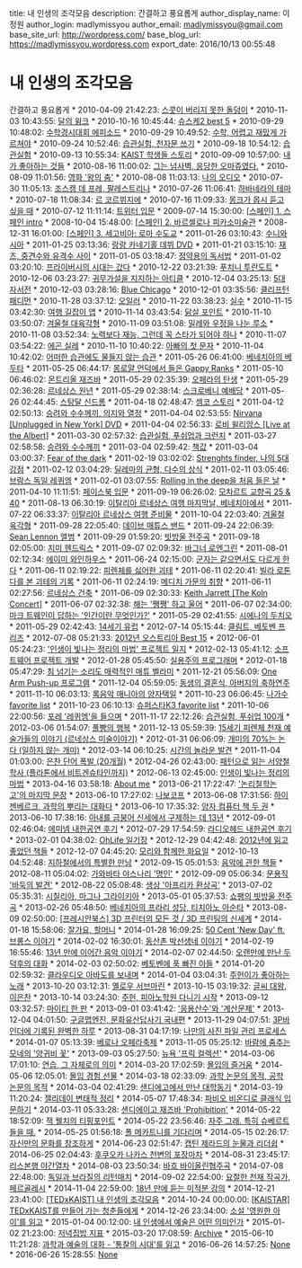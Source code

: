 title: 내 인생의 조각모음
description: 간결하고 풍요롭게
author_display_name: 이정원
author_login: madlymissyou
author_email: madlymissyou@gmail.com
base_site_url: http://wordpress.com/
base_blog_url: https://madlymissyou.wordpress.com
export_date: 2016/10/13 00:55:48

# 내 인생의 조각모음

간결하고 풍요롭게 * 2010-04-09 21:42:23: [스콧이 버리지 못한 돌덩이](https://madlymissyou.wordpress.com/2010/04/09/scott/) * 2010-11-03 10:43:55: [달의 윙크](https://madlymissyou.wordpress.com/2010/11/03/%eb%8b%ac%ec%9d%98-%ec%9c%99%ed%81%ac/) * 2010-10-16 10:45:44: [슈스케2 best 5](https://madlymissyou.wordpress.com/2010/10/16/%ec%8a%88%ec%8a%a4%ec%bc%802-best-5/) * 2010-09-29 10:48:02: [수학경시대회 에피소드](https://madlymissyou.wordpress.com/2010/09/29/%ec%88%98%ed%95%99%ea%b2%bd%ec%8b%9c%eb%8c%80%ed%9a%8c-%ec%97%90%ed%94%bc%ec%86%8c%eb%93%9c/) * 2010-09-29 10:49:52: [수학, 어렵고 재밌게 가르쳐야](https://madlymissyou.wordpress.com/2010/09/29/%ec%88%98%ed%95%99-%ec%96%b4%eb%a0%b5%ea%b3%a0-%ec%9e%ac%eb%b0%8c%ea%b2%8c-%ea%b0%80%eb%a5%b4%ec%b3%90%ec%95%bc/) * 2010-09-24 10:52:46: [습관실험, 천자문 쓰기](https://madlymissyou.wordpress.com/2010/09/24/%ec%8a%b5%ea%b4%80%ec%8b%a4%ed%97%98-%ec%b2%9c%ec%9e%90%eb%ac%b8-%ec%93%b0%ea%b8%b0/) * 2010-09-18 10:54:12: [습관실험](https://madlymissyou.wordpress.com/2010/09/18/%ec%8a%b5%ea%b4%80%ec%8b%a4%ed%97%98/) * 2010-09-13 10:55:34: [KAIST 학생들 스토리](https://madlymissyou.wordpress.com/2010/09/13/kaist-%ed%95%99%ec%83%9d%eb%93%a4-%ec%8a%a4%ed%86%a0%eb%a6%ac/) * 2010-09-09 10:57:00: [내가 좋아하는 것들](https://madlymissyou.wordpress.com/2010/09/09/%eb%82%b4%ea%b0%80-%ec%a2%8b%ec%95%84%ed%95%98%eb%8a%94-%ea%b2%83%eb%93%a4/) * 2010-08-16 11:00:02: [그는 넘사벽, 응당한 오마쥬였다.](https://madlymissyou.wordpress.com/2010/08/16/%ea%b7%b8%eb%8a%94-%eb%84%98%ec%82%ac%eb%b2%bd-%ec%9d%91%eb%8b%b9%ed%95%9c-%ec%98%a4%eb%a7%88%ec%a5%ac%ec%98%80%eb%8b%a4/) * 2010-08-09 11:01:56: [영화 '왕의 춤'](https://madlymissyou.wordpress.com/2010/08/09/%ec%98%81%ed%99%94-%ec%99%95%ec%9d%98-%ec%b6%a4/) * 2010-08-08 11:03:13: [나의 오디오](https://madlymissyou.wordpress.com/2010/08/08/%eb%82%98%ec%9d%98-%ec%98%a4%eb%94%94%ec%98%a4/) * 2010-07-30 11:05:13: [조스캥 데 프레, 팔레스트리나](https://madlymissyou.wordpress.com/2010/07/30/%ec%a1%b0%ec%8a%a4%ec%ba%a5-%eb%8d%b0-%ed%94%84%eb%a0%88-%ed%8c%94%eb%a0%88%ec%8a%a4%ed%8a%b8%eb%a6%ac%eb%82%98/) * 2010-07-26 11:06:41: [하바네라의 테마](https://madlymissyou.wordpress.com/2010/07/26/%ed%95%98%eb%b0%94%eb%84%a4%eb%9d%bc%ec%9d%98-%ed%85%8c%eb%a7%88/) * 2010-07-18 11:08:34: [르 코르뷔지에](https://madlymissyou.wordpress.com/2010/07/18/%eb%a5%b4-%ec%bd%94%eb%a5%b4%eb%b7%94%ec%a7%80%ec%97%90/) * 2010-07-16 11:09:33: [몽크가 몹시 듣고 싶을 때](https://madlymissyou.wordpress.com/2010/07/16/%eb%aa%bd%ed%81%ac%ea%b0%80-%eb%aa%b9%ec%8b%9c-%eb%93%a3%ea%b3%a0-%ec%8b%b6%ec%9d%84-%eb%95%8c/) * 2010-07-12 11:11:14: [트위터 입문](https://madlymissyou.wordpress.com/2010/07/12/%ed%8a%b8%ec%9c%84%ed%84%b0-%ec%9e%85%eb%ac%b8/) * 2009-07-14 15:30:00: [[스페인] 1. 스페인 intro](https://madlymissyou.wordpress.com/2009/07/14/%ec%8a%a4%ed%8e%98%ec%9d%b8-1-%ec%8a%a4%ed%8e%98%ec%9d%b8-intro/) * 2008-10-04 15:48:00: [[스페인] 2. 바르셀로나 피카소미술관](https://madlymissyou.wordpress.com/2008/10/04/%ec%8a%a4%ed%8e%98%ec%9d%b8-2-%eb%b0%94%eb%a5%b4%ec%85%80%eb%a1%9c%eb%82%98-%ed%94%bc%ec%b9%b4%ec%86%8c%eb%af%b8%ec%88%a0%ea%b4%80/) * 2008-12-31 16:01:00: [[스페인] 3. 세고비아: 로마 수도교](https://madlymissyou.wordpress.com/2008/12/31/990/) * 2011-01-26 03:10:43: [수니와 시아](https://madlymissyou.wordpress.com/2011/01/26/%ec%88%98%eb%8b%88%ec%99%80-%ec%8b%9c%ec%95%84/) * 2011-01-25 03:13:36: [랑랑 카네기홀 데뷔 DVD](https://madlymissyou.wordpress.com/2011/01/25/%eb%9e%91%eb%9e%91-%ec%b9%b4%eb%84%a4%ea%b8%b0%ed%99%80-%eb%8d%b0%eb%b7%94-dvd/) * 2011-01-21 03:15:10: [재즈, 중견수와 유격수 사이](https://madlymissyou.wordpress.com/2011/01/21/%ec%9e%ac%ec%a6%88-%ec%a4%91%ea%b2%ac%ec%88%98%ec%99%80-%ec%9c%a0%ea%b2%a9%ec%88%98-%ec%82%ac%ec%9d%b4/) * 2011-01-05 03:18:47: [정약용의 독서법](https://madlymissyou.wordpress.com/2011/01/05/%ec%a0%95%ec%95%bd%ec%9a%a9%ec%9d%98-%eb%8f%85%ec%84%9c%eb%b2%95/) * 2011-01-02 03:20:10: [프라이버시의 시대는 갔다](https://madlymissyou.wordpress.com/2011/01/02/%ed%94%84%eb%9d%bc%ec%9d%b4%eb%b2%84%ec%8b%9c%ec%9d%98-%ec%8b%9c%eb%8c%80%eb%8a%94-%ea%b0%94%eb%8b%a4/) * 2010-12-22 03:21:39: [푸치니 투란도트](https://madlymissyou.wordpress.com/2010/12/22/%ed%91%b8%ec%b9%98%eb%8b%88-%ed%88%ac%eb%9e%80%eb%8f%84%ed%8a%b8/) * 2010-12-06 03:23:27: [귀무가설을 지지하는 아티클](https://madlymissyou.wordpress.com/2010/12/06/%ea%b7%80%eb%ac%b4%ea%b0%80%ec%84%a4%ec%9d%84-%ec%a7%80%ec%a7%80%ed%95%98%eb%8a%94-%ec%95%84%ed%8b%b0%ed%81%b4/) * 2010-12-04 03:25:13: [5대 자서전](https://madlymissyou.wordpress.com/2010/12/04/609/) * 2010-12-03 03:28:16: [Blue Chicago](https://madlymissyou.wordpress.com/2010/12/03/blue-chicago/) * 2010-12-01 03:35:56: [클리프턴 패디먼](https://madlymissyou.wordpress.com/2010/12/01/%ed%81%b4%eb%a6%ac%ed%94%84%ed%84%b4-%ed%8c%a8%eb%94%94%eb%a8%bc/) * 2010-11-28 03:37:12: [오일러](https://madlymissyou.wordpress.com/2010/11/28/%ec%98%a4%ec%9d%bc%eb%9f%ac/) * 2010-11-22 03:38:23: [실수](https://madlymissyou.wordpress.com/2010/11/22/%ec%8b%a4%ec%88%98/) * 2010-11-15 03:42:30: [여행 길잡이 앱](https://madlymissyou.wordpress.com/2010/11/15/%ec%97%ac%ed%96%89-%ea%b8%b8%ec%9e%a1%ec%9d%b4-%ec%95%b1/) * 2010-11-14 03:43:54: [닭살 포인트](https://madlymissyou.wordpress.com/2010/11/14/%eb%8b%ad%ec%82%b4-%ed%8f%ac%ec%9d%b8%ed%8a%b8/) * 2010-11-10 03:50:07: [겨울철 대육각형](https://madlymissyou.wordpress.com/2010/11/10/%ea%b2%a8%ec%9a%b8%ec%b2%a0-%eb%8c%80%ec%9c%a1%ea%b0%81%ed%98%95/) * 2010-11-09 03:51:08: [밀레와 우정을 나눈 루소](https://madlymissyou.wordpress.com/2010/11/09/%eb%b0%80%eb%a0%88%ec%99%80-%ec%9a%b0%ec%a0%95%ec%9d%84-%eb%82%98%eb%88%88-%eb%a3%a8%ec%86%8c/) * 2010-11-08 03:52:34: [노력보다 재능, 그런데 꼭 스타가 되어야 하나](https://madlymissyou.wordpress.com/2010/11/08/%eb%85%b8%eb%a0%a5%eb%b3%b4%eb%8b%a4-%ec%9e%ac%eb%8a%a5-%ea%b7%b8%eb%9f%b0%eb%8d%b0-%ea%bc%ad-%ec%8a%a4%ed%83%80%ea%b0%80-%eb%90%98%ec%96%b4%ec%95%bc-%ed%95%98%eb%82%98/) * 2010-11-07 03:54:22: [에곤 실레](https://madlymissyou.wordpress.com/2010/11/07/%ec%97%90%ea%b3%a4-%ec%8b%a4%eb%a0%88/) * 2010-11-10 10:40:22: [아빠의 첫 문자](https://madlymissyou.wordpress.com/2010/11/10/%ec%95%84%eb%b9%a0%ec%9d%98-%ec%b2%ab-%eb%ac%b8%ec%9e%90/) * 2010-11-04 10:42:02: [어떠한 습관에도 물들지 않는 습관](https://madlymissyou.wordpress.com/2010/11/04/habit/) * 2011-05-26 06:41:00: [베네치아의 베두타](https://madlymissyou.wordpress.com/2011/05/26/%eb%b2%a0%eb%84%a4%ec%b9%98%ec%95%84%ec%9d%98-%eb%b2%a0%eb%91%90%ed%83%80/) * 2011-05-25 06:44:17: [몽로얄 언덕에서 들은 Gappy Ranks](https://madlymissyou.wordpress.com/2011/05/25/%eb%aa%bd%eb%a1%9c%ec%96%84-%ec%96%b8%eb%8d%95%ec%97%90%ec%84%9c-%eb%93%a4%ec%9d%80-gappy-ranks/) * 2011-05-10 06:46:02: [몬트리올 재즈바](https://madlymissyou.wordpress.com/2011/05/10/%eb%aa%ac%ed%8a%b8%eb%a6%ac%ec%98%ac-%ec%9e%ac%ec%a6%88%eb%b0%94/) * 2011-05-29 02:35:39: [오페라의 탄생](https://madlymissyou.wordpress.com/2011/05/29/%ec%98%a4%ed%8e%98%eb%9d%bc%ec%9d%98-%ed%83%84%ec%83%9d/) * 2011-05-29 02:36:28: [르네상스 원년](https://madlymissyou.wordpress.com/2011/05/29/%eb%a5%b4%eb%84%a4%ec%83%81%ec%8a%a4-%ec%9b%90%eb%85%84/) * 2011-05-29 02:38:14: [스크로베니 예배당](https://madlymissyou.wordpress.com/2011/05/29/%ec%8a%a4%ed%81%ac%eb%a1%9c%eb%b2%a0%eb%8b%88-%ec%98%88%eb%b0%b0%eb%8b%b9/) * 2011-05-26 02:44:45: [스탕달 신드롬](https://madlymissyou.wordpress.com/2011/05/26/%ec%8a%a4%ed%83%95%eb%8b%ac-%ec%8b%a0%eb%93%9c%eb%a1%ac/) * 2011-04-18 02:48:47: [셈코 스토리](https://madlymissyou.wordpress.com/2011/04/18/%ec%85%88%ec%bd%94-%ec%8a%a4%ed%86%a0%eb%a6%ac/) * 2011-04-12 02:50:13: [승려와 수수께끼, 의지와 열정](https://madlymissyou.wordpress.com/2011/04/12/%ec%8a%b9%eb%a0%a4%ec%99%80-%ec%88%98%ec%88%98%ea%bb%98%eb%81%bc-%ec%9d%98%ec%a7%80%ec%99%80-%ec%97%b4%ec%a0%95/) * 2011-04-04 02:53:55: [Nirvana [Unplugged in New York] DVD](https://madlymissyou.wordpress.com/2011/04/04/nirvana-unplugged-in-new-york-dvd/) * 2011-04-04 02:56:33: [로비 윌리암스 [Live at the Albert]](https://madlymissyou.wordpress.com/2011/04/04/%eb%a1%9c%eb%b9%84-%ec%9c%8c%eb%a6%ac%ec%95%94%ec%8a%a4-live-at-the-albert/) * 2011-03-30 02:57:32: [습관실험, 푸쉬업과 크런치](https://madlymissyou.wordpress.com/2011/03/30/%ec%8a%b5%ea%b4%80%ec%8b%a4%ed%97%98-%ed%91%b8%ec%89%ac%ec%97%85%ea%b3%bc-%ed%81%ac%eb%9f%b0%ec%b9%98/) * 2011-03-27 02:58:58: [승려와 수수께끼](https://madlymissyou.wordpress.com/2011/03/27/%ec%8a%b9%eb%a0%a4%ec%99%80-%ec%88%98%ec%88%98%ea%bb%98%eb%81%bc/) * 2011-03-04 02:59:42: [책값](https://madlymissyou.wordpress.com/2011/03/04/%ec%b1%85%ea%b0%92/) * 2011-03-04 03:00:37: [Fear of the dark](https://madlymissyou.wordpress.com/2011/03/04/fear-of-the-dark/) * 2011-02-19 03:02:02: [Strenghts finder, 나의 5대 강점](https://madlymissyou.wordpress.com/2011/02/19/strenghts-finder-%eb%82%98%ec%9d%98-5%eb%8c%80-%ea%b0%95%ec%a0%90/) * 2011-02-12 03:04:29: [딜레마의 균형, 다수의 상식](https://madlymissyou.wordpress.com/2011/02/12/%eb%94%9c%eb%a0%88%eb%a7%88%ec%9d%98-%ea%b7%a0%ed%98%95-%eb%8b%a4%ec%88%98%ec%9d%98-%ec%83%81%ec%8b%9d/) * 2011-02-11 03:05:46: [브람스 독일 레퀴엠](https://madlymissyou.wordpress.com/2011/02/11/590/) * 2011-02-01 03:07:55: [Rolling in the deep을 처음 들은 날](https://madlymissyou.wordpress.com/2011/02/01/rolling-in-the-deep%ec%9d%84-%ec%b2%98%ec%9d%8c-%eb%93%a4%ec%9d%80-%eb%82%a0/) * 2011-04-10 11:11:51: [페이스북 입문](https://madlymissyou.wordpress.com/2011/04/10/%ed%8e%98%ec%9d%b4%ec%8a%a4%eb%b6%81-%ec%9e%85%eb%ac%b8/) * 2011-09-19 06:26:02: [모차르트 교향곡 25 & 40](https://madlymissyou.wordpress.com/2011/09/19/%eb%aa%a8%ec%b0%a8%eb%a5%b4%ed%8a%b8-%ea%b5%90%ed%96%a5%ea%b3%a1-25-40/) * 2011-08-13 06:30:19: [이탈리아 르네상스 여행 마지막날, 베네치아에서](https://madlymissyou.wordpress.com/2011/08/13/%ec%9d%b4%ed%83%88%eb%a6%ac%ec%95%84-%eb%a5%b4%eb%84%a4%ec%83%81%ec%8a%a4-%ec%97%ac%ed%96%89-%eb%a7%88%ec%a7%80%eb%a7%89%eb%82%a0-%eb%b2%a0%eb%84%a4%ec%b9%98%ec%95%84%ec%97%90%ec%84%9c/) * 2011-07-22 06:33:37: [이탈리아 르네상스 여행 준비물](https://madlymissyou.wordpress.com/2011/07/22/%ec%9d%b4%ed%83%88%eb%a6%ac%ec%95%84-%eb%a5%b4%eb%84%a4%ec%83%81%ec%8a%a4-%ec%97%ac%ed%96%89-%ec%a4%80%eb%b9%84%eb%ac%bc/) * 2011-10-04 22:03:40: [겨울철 육각형](https://madlymissyou.wordpress.com/2011/10/04/%ea%b2%a8%ec%9a%b8%ec%b2%a0-%ec%9c%a1%ea%b0%81%ed%98%95/) * 2011-09-28 22:05:40: [데이브 매튜스 밴드](https://madlymissyou.wordpress.com/2011/09/28/%eb%8d%b0%ec%9d%b4%eb%b8%8c-%eb%a7%a4%ed%8a%9c%ec%8a%a4-%eb%b0%b4%eb%93%9c/) * 2011-09-24 22:06:39: [Sean Lennon 앨범](https://madlymissyou.wordpress.com/2011/09/24/sean-lennon-%ec%95%a8%eb%b2%94/) * 2011-09-29 01:59:20: [빗방울 전주곡](https://madlymissyou.wordpress.com/2011/09/29/%eb%b9%97%eb%b0%a9%ec%9a%b8-%ec%a0%84%ec%a3%bc%ea%b3%a1/) * 2011-09-18 02:05:00: [지미 헨드릭스](https://madlymissyou.wordpress.com/2011/09/18/3j/) * 2011-09-07 02:09:32: [바그너 로엔그린](https://madlymissyou.wordpress.com/2011/09/07/%eb%b0%94%ea%b7%b8%eb%84%88-%eb%a1%9c%ec%97%94%ea%b7%b8%eb%a6%b0/) * 2011-08-01 02:12:34: [에이미 와인하우스](https://madlymissyou.wordpress.com/2011/08/01/%ec%97%90%ec%9d%b4%eb%af%b8-%ec%99%80%ec%9d%b8%ed%95%98%ec%9a%b0%ec%8a%a4/) * 2011-06-24 02:15:00: [군자는 같으면서도 다르게 한다](https://madlymissyou.wordpress.com/2011/06/24/%ea%b5%b0%ec%9e%90%eb%8a%94-%ea%b0%99%ec%9c%bc%eb%a9%b4%ec%84%9c%eb%8f%84-%eb%8b%a4%eb%a5%b4%ea%b2%8c-%ed%95%9c%eb%8b%a4/) * 2011-06-11 02:19:22: [피렌체를 싫어한 괴테](https://madlymissyou.wordpress.com/2011/06/11/%ed%94%bc%eb%a0%8c%ec%b2%b4%eb%a5%bc-%ec%8b%ab%ec%96%b4%ed%95%9c-%ea%b4%b4%ed%85%8c/) * 2011-06-11 02:20:41: [빌라 로톤다를 본 괴테의 기록](https://madlymissyou.wordpress.com/2011/06/11/%eb%b9%8c%eb%9d%bc-%eb%a1%9c%ed%86%a4%eb%8b%a4-%ea%b4%b4%ed%85%8c/) * 2011-06-11 02:24:19: [메디치 가문의 취향](https://madlymissyou.wordpress.com/2011/06/11/%eb%a9%94%eb%94%94%ec%b9%98-%ea%b0%80%eb%ac%b8%ec%9d%98-%ec%b7%a8%ed%96%a5/) * 2011-06-11 02:27:56: [르네상스 건축](https://madlymissyou.wordpress.com/2011/06/11/%eb%a5%b4%eb%84%a4%ec%83%81%ec%8a%a4-%ea%b1%b4%ec%b6%95/) * 2011-06-09 02:30:33: [Keith Jarrett [The Koln Concert]](https://madlymissyou.wordpress.com/2011/06/09/keith-jarrett-the-koln-concert/) * 2011-06-07 02:32:38: [해는 '쨍쨍' 하고 울어](https://madlymissyou.wordpress.com/2011/06/07/%ed%95%b4%eb%8a%94-%ec%a8%8d%ec%a8%8d-%ed%95%98%ea%b3%a0-%ec%9a%b8%ec%96%b4/) * 2011-06-07 02:34:00: [마크 트웨인이 답하는 '인간이란 무엇인가?'](https://madlymissyou.wordpress.com/2011/06/07/%eb%a7%88%ed%81%ac-%ed%8a%b8%ec%9b%a8%ec%9d%b8%ec%9d%b4-%eb%8b%b5%ed%95%98%eb%8a%94-%ec%9d%b8%ea%b0%84%ec%9d%b4%eb%9e%80-%eb%ac%b4%ec%97%87%ec%9d%b8%ea%b0%80/) * 2011-05-29 02:41:55: [시에나의 두치오](https://madlymissyou.wordpress.com/2011/05/29/%ec%8b%9c%ec%97%90%eb%82%98%ec%9d%98-%eb%91%90%ec%b9%98%ec%98%a4/) * 2011-05-29 02:42:43: [14세기 유럽](https://madlymissyou.wordpress.com/2011/05/29/14%ec%84%b8%ea%b8%b0-%ec%9c%a0%eb%9f%bd/) * 2012-07-14 05:15:44: [클림트, 베토벤 프리즈](https://madlymissyou.wordpress.com/2012/07/14/%ed%81%b4%eb%a6%bc%ed%8a%b8-%eb%b2%a0%ed%86%a0%eb%b2%a4-%ed%94%84%eb%a6%ac%ec%a6%88/) * 2012-07-08 05:21:33: [2012년 오스트리아 Best 15](https://madlymissyou.wordpress.com/2012/07/08/2012%eb%85%84-%ec%98%a4%ec%8a%a4%ed%8a%b8%eb%a6%ac%ec%95%84-best-15/) * 2012-06-01 05:24:23: ['인생이 빛나는 정리의 마법' 프로젝트 일지](https://madlymissyou.wordpress.com/2012/06/01/%ec%9d%b8%ec%83%9d%ec%9d%b4-%eb%b9%9b%eb%82%98%eb%8a%94-%ec%a0%95%eb%a6%ac%ec%9d%98-%eb%a7%88%eb%b2%95-%ed%94%84%eb%a1%9c%ec%a0%9d%ed%8a%b8-%ec%9d%bc%ec%a7%80/) * 2012-02-13 05:41:12: [소프트웨어 프로젝트 개발](https://madlymissyou.wordpress.com/2012/02/13/%ec%86%8c%ed%94%84%ed%8a%b8%ec%9b%a8%ec%96%b4-%ed%94%84%eb%a1%9c%ec%a0%9d%ed%8a%b8-%ea%b0%9c%eb%b0%9c/) * 2012-01-28 05:45:50: [실용주의 프로그래머](https://madlymissyou.wordpress.com/2012/01/28/%ec%8b%a4%ec%9a%a9%ec%a3%bc%ec%9d%98-%ed%94%84%eb%a1%9c%ea%b7%b8%eb%9e%98%eb%a8%b8/) * 2012-01-18 05:47:29: [침 넘기는 소리도 매력적인 매튜 벨라미](https://madlymissyou.wordpress.com/2012/01/18/%ec%b9%a8-%eb%84%98%ea%b8%b0%eb%8a%94-%ec%86%8c%eb%a6%ac%eb%8f%84-%eb%a7%a4%eb%a0%a5%ec%a0%81%ec%9d%b8-%eb%a7%a4%ed%8a%9c-%eb%b2%a8%eb%9d%bc%eb%af%b8/) * 2011-12-21 05:56:09: [One Arm Push-up 프로그램](https://madlymissyou.wordpress.com/2011/12/21/one-arm-push-up-%ed%94%84%eb%a1%9c%ea%b7%b8%eb%9e%a8/) * 2011-12-04 05:59:05: [동생의 결혼식, 아버지의 축하연주](https://madlymissyou.wordpress.com/2011/12/04/%eb%8f%99%ec%83%9d%ec%9d%98-%ea%b2%b0%ed%98%bc%ec%8b%9d-%ec%95%84%eb%b2%84%ec%a7%80%ec%9d%98-%ec%b6%95%ed%95%98%ec%97%b0%ec%a3%bc/) * 2011-11-10 06:03:13: [록음악 매니아의 양자택일](https://madlymissyou.wordpress.com/2011/11/10/%eb%a1%9d%ec%9d%8c%ec%95%85-%eb%a7%a4%eb%8b%88%ec%95%84%ec%9d%98-%ec%96%91%ec%9e%90%ed%83%9d%ec%9d%bc/) * 2011-10-23 06:06:45: [나가수 favorite list](https://madlymissyou.wordpress.com/2011/10/23/%eb%82%98%ea%b0%80%ec%88%98-favorite-list/) * 2011-10-23 06:10:13: [슈퍼스타K3 favorite list](https://madlymissyou.wordpress.com/2011/10/23/%ec%8a%88%ed%8d%bc%ec%8a%a4%ed%83%80k3-favorite-list/) * 2011-10-06 22:00:56: [포레 '레퀴엠'을 들으며](https://madlymissyou.wordpress.com/2011/10/06/%ed%8f%ac%eb%a0%88-%eb%a0%88%ed%80%b4%ec%97%a0%ec%9d%84-%eb%93%a4%ec%9c%bc%eb%a9%b0/) * 2011-11-17 22:12:26: [습관실험, 푸쉬업 100개](https://madlymissyou.wordpress.com/2011/11/17/push-up100/) * 2012-03-06 01:54:07: [풀빵의 행복](https://madlymissyou.wordpress.com/2012/03/06/happiness/) * 2011-12-13 05:59:39: [15세기 피렌체 천재 예술가들의 이야기 (르네상스 미술이야기)](https://madlymissyou.wordpress.com/2011/12/13/%eb%a5%b4%eb%84%a4%ec%83%81%ec%8a%a4-%eb%af%b8%ec%88%a0%ec%9d%b4%ec%95%bc%ea%b8%b0/) * 2012-01-31 06:06:09: [개미의 70%는 논다 (일하지 않는 개미)](https://madlymissyou.wordpress.com/2012/01/31/%eb%a5%bc-%ec%9d%bd%ea%b3%a0/) * 2012-03-14 06:10:25: [시간의 놀라운 발견](https://madlymissyou.wordpress.com/2012/03/14/time/) * 2011-11-04 01:03:00: [은찬 단어 폭발 (20개월)](https://madlymissyou.wordpress.com/2011/11/04/%ec%9d%80%ec%b0%ac-%eb%8b%a8%ec%96%b4-%ed%8f%ad%eb%b0%9c-20%ea%b0%9c%ec%9b%94/) * 2012-04-26 02:43:00: [패턴으로 읽는 서양철학사 (플라톤에서 비트겐슈타인까지)](https://madlymissyou.wordpress.com/2012/04/26/%ec%a4%91%eb%8f%84%ec%9d%bc%eb%b3%b4-%ed%8c%a8%ed%84%b4%ec%9c%bc%eb%a1%9c-%ec%9d%bd%eb%8a%94-%ec%84%9c%ec%96%91%ec%b2%a0%ed%95%99%ec%82%ac-%ed%94%8c%eb%9d%bc%ed%86%a4%ec%97%90%ec%84%9c-%eb%b9%84/) * 2012-06-13 02:45:00: [인생이 빛나는 정리의 마법](https://madlymissyou.wordpress.com/2012/06/13/%ec%a4%91%eb%8f%84%ec%9d%bc%eb%b3%b4-%ec%9d%b8%ec%83%9d%ec%9d%b4-%eb%b9%9b%eb%82%98%eb%8a%94-%ec%a0%95%eb%a6%ac%ec%9d%98-%eb%a7%88%eb%b2%95/) * 2013-04-16 03:58:18: [About me](https://madlymissyou.wordpress.com/about/) * 2013-06-21 17:22:47: ['논리철학논고'의 마지막 문장](https://madlymissyou.wordpress.com/2013/06/21/%eb%85%bc%eb%a6%ac%ec%b2%a0%ed%95%99%eb%85%bc%ea%b3%a0%ec%9d%98-%eb%a7%88%ec%a7%80%eb%a7%89-%eb%ac%b8%ec%9e%a5/) * 2013-06-10 17:27:02: [나보코프](https://madlymissyou.wordpress.com/2013/06/10/%eb%82%98%eb%b3%b4%ec%bd%94%ed%94%84/) * 2013-06-08 17:31:56: [하이젠베르크, 과학의 뿌리는 대화다](https://madlymissyou.wordpress.com/2013/06/08/%ea%b3%bc%ed%95%99%ec%9d%98-%eb%bf%8c%eb%a6%ac/) * 2013-06-10 17:35:32: [양자 컴퓨터 책 두 권](https://madlymissyou.wordpress.com/2013/06/10/%ec%96%91%ec%9e%90-%ec%bb%b4%ed%93%a8%ed%84%b0/) * 2013-06-10 17:38:16: [아내를 금붕어 신세에서 구제하는 데 13년](https://madlymissyou.wordpress.com/2013/06/10/13years/) * 2012-09-01 02:46:04: [에미넴 내한공연 후기](https://madlymissyou.wordpress.com/2012/09/01/%ec%97%90%eb%af%b8%eb%84%b4-%eb%82%b4%ed%95%9c%ea%b3%b5%ec%97%b0-%ed%9b%84%ea%b8%b0/) * 2012-07-29 17:54:59: [라디오헤드 내한공연 후기](https://madlymissyou.wordpress.com/2012/07/29/%eb%9d%bc%eb%94%94%ec%98%a4%ed%97%a4%eb%93%9c-%eb%82%b4%ed%95%9c%ea%b3%b5%ec%97%b0-%ed%9b%84%ea%b8%b0/) * 2013-02-01 04:38:02: [OhLife 일기장](https://madlymissyou.wordpress.com/2013/02/01/ohlife-%ec%9d%bc%ea%b8%b0%ec%9e%a5/) * 2012-12-29 04:42:48: [2012년에 읽고 좋았던 책들](https://madlymissyou.wordpress.com/2012/12/29/2012%eb%85%84%ec%97%90-%ec%9d%bd%ea%b3%a0-%ec%a2%8b%ec%95%98%eb%8d%98-%ec%b1%85%eb%93%a4/) * 2012-12-07 04:45:20: [모리와 함께한 화요일](https://madlymissyou.wordpress.com/2012/12/07/%eb%aa%a8%eb%a6%ac%ec%99%80-%ed%95%a8%ea%bb%98%ed%95%9c-%ed%99%94%ec%9a%94%ec%9d%bc/) * 2012-10-13 04:52:48: [지하철에서의 특별한 만남](https://madlymissyou.wordpress.com/2012/10/13/%ec%a7%80%ed%95%98%ec%b2%a0%ec%97%90%ec%84%9c%ec%9d%98-%ed%8a%b9%eb%b3%84%ed%95%9c-%eb%a7%8c%eb%82%a8/) * 2012-09-15 05:01:53: [음악에 관한 책들](https://madlymissyou.wordpress.com/2012/09/15/%ec%9d%8c%ec%95%85%ec%97%90-%ea%b4%80%ed%95%9c-%ec%b1%85%eb%93%a4/) * 2012-08-11 05:04:02: [가와바타 야스나리 '명인'](https://madlymissyou.wordpress.com/2012/08/11/%ea%b0%80%ec%99%80%eb%b0%94%ed%83%80-%ec%95%bc%ec%8a%a4%eb%82%98%eb%a6%ac-%eb%aa%85%ec%9d%b8/) * 2012-09-09 05:06:34: [문용직 '바둑의 발견'](https://madlymissyou.wordpress.com/2012/09/09/%eb%ac%b8%ec%9a%a9%ec%a7%81-%eb%b0%94%eb%91%91%ec%9d%98-%eb%b0%9c%ea%b2%ac/) * 2012-08-22 05:08:48: [생상 '아프리카 환상곡'](https://madlymissyou.wordpress.com/2012/08/22/%ec%83%9d%ec%83%81-%ec%95%84%ed%94%84%eb%a6%ac%ec%b9%b4-%ed%99%98%ec%83%81%ea%b3%a1/) * 2013-07-02 05:35:31: [시칠리아, 마그나 그라이키아](https://madlymissyou.wordpress.com/2013/07/02/715/) * 2013-05-01 05:37:53: [쇼팽의 빗방울 전주곡](https://madlymissyou.wordpress.com/2013/05/01/%ec%87%bc%ed%8c%bd%ec%9d%98-%eb%b9%97%eb%b0%a9%ec%9a%b8-%ec%a0%84%ec%a3%bc%ea%b3%a1/) * 2013-02-26 05:48:50: [베네치아의 프라리 성당, 티치아노 아순타](https://madlymissyou.wordpress.com/2013/02/26/%eb%b2%a0%eb%84%a4%ec%b9%98%ec%95%84-%ed%8b%b0%ec%b9%98%ec%95%84%eb%85%b8-%ec%95%84%ec%88%9c%ed%83%80/) * 2013-08-09 02:50:00: [[프레시안북스] 3D 프린터의 모든 것 / 3D 프린팅의 신세계](https://madlymissyou.wordpress.com/2013/08/09/%ed%94%84%eb%a0%88%ec%8b%9c%ec%95%88%eb%b6%81%ec%8a%a4-3d-%ed%94%84%eb%a6%b0%ed%84%b0%ec%9d%98-%eb%aa%a8%eb%93%a0-%ea%b2%83-3d-%ed%94%84%eb%a6%b0%ed%8c%85%ec%9d%98-%ec%8b%a0%ec%84%b8%ea%b3%84/) * 2014-01-18 15:58:06: [잘가요, 할머니](https://madlymissyou.wordpress.com/2014/01/18/%ec%9e%98%ea%b0%80%ec%9a%94-%ed%95%a0%eb%a8%b8%eb%8b%88/) * 2014-01-28 16:09:25: [50 Cent 'New Day' ft. 브롱스 이야기](https://madlymissyou.wordpress.com/2014/01/28/50-cent-new-day/) * 2014-02-02 16:30:01: [동산촌 박선생네 이야기](https://madlymissyou.wordpress.com/2014/02/02/%eb%8f%99%ec%82%b0%ec%b4%8c-%eb%b0%95%ec%84%a0%ec%83%9d%eb%84%a4-%ec%9d%b4%ec%95%bc%ea%b8%b0/) * 2014-02-19 16:55:46: [13년 만에 이어간 음악 이야기](https://madlymissyou.wordpress.com/2014/02/19/13%eb%85%84-%eb%a7%8c%ec%97%90-%ec%9d%b4%ec%96%b4%ea%b0%84-%ec%9d%8c%ec%95%85-%ec%9d%b4%ec%95%bc%ea%b8%b0/) * 2014-02-07 02:44:50: [오랜만에 만난 두 덕후의 대화](https://madlymissyou.wordpress.com/2014/02/07/%ec%98%a4%eb%9e%9c%eb%a7%8c%ec%97%90-%eb%a7%8c%eb%82%9c-%eb%91%90-%eb%8d%95%ed%9b%84%ec%9d%98-%eb%8c%80%ed%99%94/) * 2014-02-03 02:50:02: [베토벤에 푹 빠진 아들](https://madlymissyou.wordpress.com/2014/02/03/%eb%b2%a0%ed%86%a0%eb%b2%a4%ec%97%90-%ed%91%b9-%eb%b9%a0%ec%a7%84-%ec%95%84%eb%93%a4/) * 2014-01-20 02:59:32: [클라우디오 아바도를 보내며](https://madlymissyou.wordpress.com/2014/01/20/%ed%81%b4%eb%9d%bc%ec%9a%b0%eb%94%94%ec%98%a4-%ec%95%84%eb%b0%94%eb%8f%84%eb%a5%bc-%eb%b3%b4%eb%82%b4%eb%a9%b0/) * 2014-01-04 03:04:31: [주헌이가 좋아하는 노래](https://madlymissyou.wordpress.com/2014/01/04/%ec%a3%bc%ed%97%8c%ec%9d%b4%ea%b0%80-%ec%a2%8b%ec%95%84%ed%95%98%eb%8a%94-%eb%85%b8%eb%9e%98/) * 2013-10-20 03:12:31: [옐로우 서브마린](https://madlymissyou.wordpress.com/2013/10/20/%ec%98%90%eb%a1%9c%ec%9a%b0-%ec%84%9c%eb%b8%8c%eb%a7%88%eb%a6%b0/) * 2013-10-15 03:19:32: [글씨 대왕, 이은찬](https://madlymissyou.wordpress.com/2013/10/15/%ea%b8%80%ec%94%a8-%eb%8c%80%ec%99%95-%ec%9d%b4%ec%9d%80%ec%b0%ac/) * 2013-10-14 03:24:30: [주헌, 피아노학원 다니기 시작](https://madlymissyou.wordpress.com/2013/10/14/%ec%a3%bc%ed%97%8c-%ed%94%bc%ec%95%84%eb%85%b8%ed%95%99%ec%9b%90-%eb%8b%a4%eb%8b%88%ea%b8%b0-%ec%8b%9c%ec%9e%91/) * 2013-09-12 03:32:57: [마이티 한 판](https://madlymissyou.wordpress.com/2013/09/12/%eb%a7%88%ec%9d%b4%ed%8b%b0-%ed%95%9c-%ed%8c%90/) * 2013-09-01 03:41:42: ['응용산수'와 '계산문제'](https://madlymissyou.wordpress.com/2013/09/01/%ec%9d%91%ec%9a%a9%ec%82%b0%ec%88%98%ec%99%80-%ea%b3%84%ec%82%b0%eb%ac%b8%ec%a0%9c/) * 2013-12-04 04:01:50: [구글맵엔진, 문화유산답사기 국내편](https://madlymissyou.wordpress.com/2013/12/04/%ea%b5%ac%ea%b8%80%eb%a7%b5%ec%97%94%ec%a7%84-%eb%ac%b8%ed%99%94%ec%9c%a0%ec%82%b0%eb%8b%b5%ec%82%ac%ea%b8%b0-%ea%b5%ad%eb%82%b4%ed%8e%b8/) * 2013-11-29 04:07:51: [3P바인더에 기록된 완벽한 하루](https://madlymissyou.wordpress.com/2013/11/29/3p%eb%b0%94%ec%9d%b8%eb%8d%94%ec%97%90-%ea%b8%b0%eb%a1%9d%eb%90%9c-%ec%99%84%eb%b2%bd%ed%95%9c-%ed%95%98%eb%a3%a8/) * 2013-08-31 04:17:19: [나만의 사진 파일 관리 프로세스](https://madlymissyou.wordpress.com/2013/08/31/%eb%82%98%eb%a7%8c%ec%9d%98-%ec%82%ac%ec%a7%84-%ed%8c%8c%ec%9d%bc-%ea%b4%80%eb%a6%ac-%ed%94%84%eb%a1%9c%ec%84%b8%ec%8a%a4/) * 2014-01-07 05:13:39: [베로나 오페라축제](https://madlymissyou.wordpress.com/2014/01/07/704/) * 2013-11-05 05:25:12: [바람에 춤추는 모네의 '양귀비 꽃'](https://madlymissyou.wordpress.com/2013/11/05/%eb%b0%94%eb%9e%8c%ec%97%90-%ec%b6%a4%ec%b6%94%eb%8a%94-%eb%aa%a8%eb%84%a4%ec%9d%98-%ec%96%91%ea%b7%80%eb%b9%84-%ea%bd%83/) * 2013-09-03 05:27:50: [뉴욕 '프릭 컬렉션'](https://madlymissyou.wordpress.com/2013/09/03/%eb%89%b4%ec%9a%95-%ed%94%84%eb%a6%ad-%ec%bb%ac%eb%a0%89%ec%85%98/) * 2014-03-06 17:01:10: [연습, 그 자체로의 의미](https://madlymissyou.wordpress.com/2014/03/06/%ec%97%b0%ec%8a%b5-%ea%b7%b8-%ec%9e%90%ec%b2%b4%eb%a1%9c%ec%9d%98-%ec%9d%98%eb%af%b8/) * 2014-03-20 17:02:59: [몰입의 즐거움](https://madlymissyou.wordpress.com/2014/03/20/%eb%aa%b0%ec%9e%85%ec%9d%98-%ec%a6%90%ea%b1%b0%ec%9b%80/) * 2014-05-06 12:05:01: [몰입 경험 선물](https://madlymissyou.wordpress.com/2014/05/06/%eb%aa%b0%ec%9e%85-%ea%b2%bd%ed%97%98-%ec%84%a0%eb%ac%bc/) * 2014-03-18 02:33:09: [과학 논문의 목적, 공학 논문의 목적](https://madlymissyou.wordpress.com/2014/03/18/%ea%b3%bc%ed%95%99-%eb%85%bc%eb%ac%b8%ec%9d%98-%eb%aa%a9%ec%a0%81-%ea%b3%b5%ed%95%99-%eb%85%bc%eb%ac%b8%ec%9d%98-%eb%aa%a9%ec%a0%81/) * 2014-03-04 02:41:29: [샌디에고에서 만난 대학동기](https://madlymissyou.wordpress.com/2014/03/04/%ec%83%8c%eb%94%94%ec%97%90%ea%b3%a0%ec%97%90%ec%84%9c-%eb%a7%8c%eb%82%9c-%eb%8c%80%ed%95%99%eb%8f%99%ea%b8%b0/) * 2014-03-19 11:20:24: [젤리데이 변태적 정리](https://madlymissyou.wordpress.com/2014/03/19/%ec%82%b6%ec%9d%84-%ec%96%b4%eb%96%bb%ea%b2%8c-%eb%8b%a8%ec%88%9c%ed%95%98%eb%a9%b4%ec%84%9c%eb%8f%84-%ed%92%8d%ec%9a%94%eb%a1%ad%ea%b2%8c-%ed%95%98%eb%8a%94%ea%b0%80/) * 2014-05-07 17:48:34: [파비오 비온디로 클래식 입문하기](https://madlymissyou.wordpress.com/2014/05/07/%ed%8c%8c%eb%b9%84%ec%98%a4-%eb%b9%84%ec%98%a8%eb%94%94%eb%a1%9c-%ed%81%b4%eb%9e%98%ec%8b%9d-%ec%9e%85%eb%ac%b8%ed%95%98%ea%b8%b0/) * 2014-03-11 05:33:28: [샌디에이고 재즈바 'Prohibition'](https://madlymissyou.wordpress.com/2014/03/11/%ec%83%8c%eb%94%94%ec%97%90%ec%9d%b4%ea%b3%a0-%ec%9e%ac%ec%a6%88%eb%b0%94-prohibition/) * 2014-05-22 18:52:09: [잭 웰치의 티핑포인트](https://madlymissyou.wordpress.com/2014/05/22/jack-welch/) * 2014-05-22 23:56:46: [자주 그래. 특히 슈베르트 들을 때.](https://madlymissyou.wordpress.com/2014/05/22/%ec%9e%90%ec%a3%bc-%ea%b7%b8%eb%9e%98-%ed%8a%b9%ed%9e%88-%ec%8a%88%eb%b2%a0%eb%a5%b4%ed%8a%b8-%eb%93%a4%ec%9d%84-%eb%95%8c/) * 2014-05-25 01:56:18: [폴 메카트니를 기다리며](https://madlymissyou.wordpress.com/2014/05/25/%ed%8f%b4-%eb%a9%94%ec%b9%b4%ed%8a%b8%eb%8b%88/) * 2014-05-15 02:26:17: [자신만의 문화를 창조하게](https://madlymissyou.wordpress.com/2014/05/15/mori/) * 2014-06-23 02:51:47: [캡틴 제라드의 눈물과 리더쉽](https://madlymissyou.wordpress.com/2014/06/23/%eb%a6%ac%eb%b2%84%ed%92%80%ec%9d%98-%ec%ba%a1%ed%8b%b4-%ec%a0%9c%eb%9d%bc%eb%93%9c%ea%b0%80-%eb%b3%b4%ec%97%ac%ec%a4%80-%eb%88%88%eb%ac%bc%ea%b3%bc-%eb%a6%ac%eb%8d%94%ec%89%bd/) * 2014-06-25 02:04:43: [후쿠오카 나카스 천변의 포장마차](https://madlymissyou.wordpress.com/2014/06/25/%ed%9b%84%ec%bf%a0%ec%98%a4%ec%b9%b4-%eb%82%98%ec%b9%b4%ec%8a%a4-%ec%b2%9c%eb%b3%80%ec%9d%98-%ed%8f%ac%ec%9e%a5%eb%a7%88%ec%b0%a8/) * 2014-08-31 23:45:17: [리스본행 야간열차](https://madlymissyou.wordpress.com/2014/08/31/%eb%a6%ac%ec%8a%a4%eb%b3%b8%ed%96%89-%ec%95%bc%ea%b0%84%ec%97%b4%ec%b0%a8/) * 2014-08-03 23:50:34: [바흐 바이올린협주곡](https://madlymissyou.wordpress.com/2014/08/03/%eb%b0%94%ed%9d%90-%eb%b0%94%ec%9d%b4%ec%98%ac%eb%a6%b0%ed%98%91%ec%a3%bc%ea%b3%a1/) * 2014-07-08 22:48:00: [독일과 브라질의 리턴매치](https://madlymissyou.wordpress.com/2014/07/08/%eb%8c%80%eb%8d%95%eb%84%b7-%eb%8f%85%ec%9d%bc%ea%b3%bc-%eb%b8%8c%eb%9d%bc%ec%a7%88%ec%9d%98-%eb%a6%ac%ed%84%b4%eb%a7%a4%ec%b9%98/) * 2014-09-02 22:54:00: [요절한 천재 작곡가, 페르골레시](https://madlymissyou.wordpress.com/2014/09/02/833/) * 2014-11-04 22:59:00: [18년 만에 듣는 미적분 강의](https://madlymissyou.wordpress.com/2014/11/04/%eb%8c%80%eb%8d%95%eb%84%b7-18%eb%85%84-%eb%a7%8c%ec%97%90-%eb%93%a3%eb%8a%94-%eb%af%b8%ec%a0%81%eb%b6%84-%ea%b0%95%ec%9d%98/) * 2014-12-21 23:41:00: [[TEDxKAIST] 내 인생의 조각모음](https://madlymissyou.wordpress.com/2014/12/21/852/) * 2014-10-24 00:00:00: [[KAISTAR] TEDxKAIST를 만들어 가는 청춘들에게](https://madlymissyou.wordpress.com/2014/10/24/tedxkaist%eb%a5%bc-%eb%a7%8c%eb%93%a4%ec%96%b4-%ea%b0%80%eb%8a%94-%ec%b2%ad%ec%b6%98%eb%93%a4%ec%97%90%ea%b2%8c/) * 2014-12-26 23:34:00: [소설 '영원한 아이'를 읽고](https://madlymissyou.wordpress.com/2014/12/26/%ec%86%8c%ec%84%a4/) * 2015-01-04 00:12:00: [내 인생에서 예술은 어떤 의미인가](https://madlymissyou.wordpress.com/2015/01/04/%eb%82%b4-%ec%9d%b8%ec%83%9d%ec%97%90%ec%84%9c-%ec%98%88%ec%88%a0%ec%9d%80-%ec%96%b4%eb%96%a4-%ec%9d%98%eb%af%b8%ec%9d%b8%ea%b0%80/) * 2015-01-02 21:23:00: [저녁집밥 지표](https://madlymissyou.wordpress.com/2015/01/02/%ec%a0%80%eb%85%81%ec%a7%91%eb%b0%a5-%ec%a7%80%ed%91%9c/) * 2015-03-20 17:08:59: [Archive](https://madlymissyou.wordpress.com/archive/) * 2015-06-10 11:21:28: [과학과 예술의 대화 - '통찰의 시대'를 읽고](https://madlymissyou.wordpress.com/2015/06/10/the-age-of-insight/) * 2016-06-26 14:57:25: [None](https://madlymissyou.wordpress.com/?p=1133) * 2016-06-26 15:28:55: [None](https://madlymissyou.wordpress.com/?p=1135)